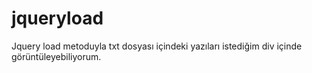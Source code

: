 # jqueryload

Jquery load metoduyla txt dosyası içindeki yazıları istediğim div içinde görüntüleyebiliyorum.

